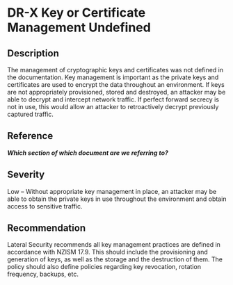DR-X Key or Certificate Management Undefined
=============================================

Description
-----------
The management of cryptographic keys and certificates was not defined in the documentation. Key management is important as the private keys and certificates are used to encrypt the data throughout an environment. If keys are not appropriately provisioned, stored and destroyed, an attacker may be able to decrypt and intercept network traffic. If perfect forward secrecy is not in use, this would allow an attacker to retroactively decrypt previously captured traffic.

Reference
---------
***Which section of which document are we referring to?***


Severity
--------
Low – Without appropriate key management in place, an attacker may be able to obtain the private keys in use throughout the environment and obtain access to sensitive traffic.

Recommendation
--------------
Lateral Security recommends all key management practices are defined in accordance with NZISM 17.9. This should include the provisioning and generation of keys, as well as the storage and the destruction of them. 
The policy should also define policies regarding key revocation, rotation frequency, backups, etc.
